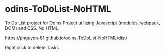 # odins-ToDoList-NoHTML
 To Do List project for Odins Project utilizing Javascript (modules, webpack, DOM) and CSS. No HTML.
 
https://pnguyen-81.github.io/odins-ToDoList-NoHTML/dist/

Right click to delete Tasks
